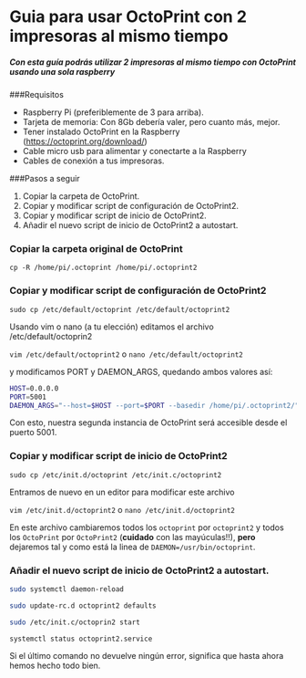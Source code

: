 # Guia para usar OctoPrint con 2 impresoras al mismo tiempo

##### Con esta guía podrás utilizar 2 impresoras al mismo tiempo con OctoPrint usando una sola raspberry

###Requisitos

- Raspberry Pi (preferiblemente de 3 para arriba).
- Tarjeta de memoria: Con 8Gb debería valer, pero cuanto más, mejor.
- Tener instalado OctoPrint en la Raspberry (https://octoprint.org/download/)
- Cable micro usb para alimentar y conectarte a la Raspberry
- Cables de conexión a tus impresoras.

###Pasos a seguir 

1. Copiar la carpeta de OctoPrint.
2. Copiar y modificar script de configuración de OctoPrint2.
3. Copiar y modificar script de inicio de OctoPrint2.
4. Añadir el nuevo script de inicio de OctoPrint2 a autostart.

### Copiar la carpeta original de OctoPrint

`cp -R /home/pi/.octoprint /home/pi/.octoprint2`

### Copiar y modificar script de configuración de OctoPrint2

`sudo cp /etc/default/octoprint /etc/default/octoprint2`

Usando vim o nano (a tu elección) editamos el archivo /etc/default/octoprin2

`vim /etc/default/octoprint2` o `nano /etc/default/octoprint2`

y modificamos PORT y DAEMON_ARGS, quedando ambos valores así: 

```bash
HOST=0.0.0.0
PORT=5001
DAEMON_ARGS="--host=$HOST --port=$PORT --basedir /home/pi/.octoprint2/"
```

Con esto, nuestra segunda instancia de OctoPrint será accesible desde el puerto 5001.

### Copiar y modificar script de inicio de OctoPrint2

`sudo cp /etc/init.d/octoprint /etc/init.c/octoprint2`

Entramos de nuevo en un editor para modificar este archivo

`vim /etc/init.d/octoprint2` o `nano /etc/init.d/octoprint2`

En este archivo cambiaremos todos los `octoprint` por `octoprint2` y todos los `OctoPrint` por `OctoPrint2` (**cuidado** con las mayúculas!!), **pero** dejaremos tal y como está la linea de `DAEMON=/usr/bin/octoprint`.

### Añadir el nuevo script de inicio de OctoPrint2 a autostart.

```bash
sudo systemctl daemon-reload

sudo update-rc.d octoprint2 defaults

sudo /etc/init.c/octoprin2 start

systemctl status octoprint2.service
```

Si el último comando no devuelve ningún error, significa que hasta ahora hemos hecho todo bien.